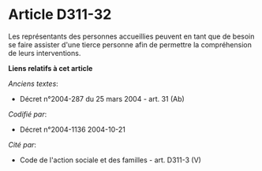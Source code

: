 # Article D311-32

Les représentants des personnes accueillies peuvent en tant que de besoin se faire assister d'une tierce personne afin de
permettre la compréhension de leurs interventions.

**Liens relatifs à cet article**

_Anciens textes_:

  - Décret n°2004-287 du 25 mars 2004 - art. 31 (Ab)

_Codifié par_:

  - Décret n°2004-1136 2004-10-21

_Cité par_:

  - Code de l'action sociale et des familles - art. D311-3 (V)
